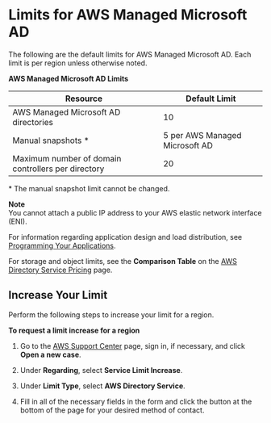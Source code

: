 # Limits for AWS Managed Microsoft AD<a name="ms_ad_limits"></a>

The following are the default limits for AWS Managed Microsoft AD\. Each limit is per region unless otherwise noted\.


**AWS Managed Microsoft AD Limits**  

| Resource | Default Limit | 
| --- | --- | 
| AWS Managed Microsoft AD directories | 10 | 
| Manual snapshots \* | 5 per AWS Managed Microsoft AD | 
| Maximum number of domain controllers per directory | 20 | 

\* The manual snapshot limit cannot be changed\.

**Note**  
You cannot attach a public IP address to your AWS elastic network interface \(ENI\)\.

For information regarding application design and load distribution, see [Programming Your Applications](ms_ad_best_practices.md#program_apps)\.

For storage and object limits, see the **Comparison Table** on the [AWS Directory Service Pricing](https://aws.amazon.com/directoryservice/pricing/) page\.

## Increase Your Limit<a name="increase_limit"></a>

Perform the following steps to increase your limit for a region\.

**To request a limit increase for a region**

1. Go to the [AWS Support Center](https://console.aws.amazon.com/support/home#/) page, sign in, if necessary, and click **Open a new case**\.

1. Under **Regarding**, select **Service Limit Increase**\.

1. Under **Limit Type**, select **AWS Directory Service**\.

1. Fill in all of the necessary fields in the form and click the button at the bottom of the page for your desired method of contact\.